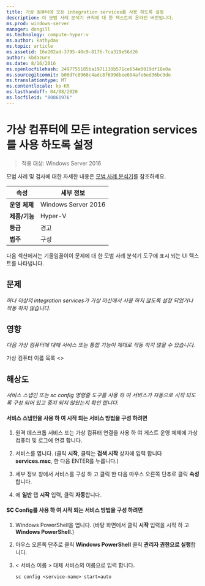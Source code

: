 ```yaml
---
title: 가상 컴퓨터에 모든 integration services를 사용 하도록 설정
description: 이 모범 사례 분석기 규칙에 대 한 텍스트의 온라인 버전입니다.
ms.prod: windows-server
manager: dongill
ms.technology: compute-hyper-v
ms.author: kathydav
ms.topic: article
ms.assetid: 16e202ad-3795-40c9-8176-7ca319e56d26
author: kbdazure
ms.date: 8/16/2016
ms.openlocfilehash: 2497755185ba1971130b571ce654e0019df18e0a
ms.sourcegitcommit: b00d7c8968c4adc8f699dbee694afe6ed36bc9de
ms.translationtype: MT
ms.contentlocale: ko-KR
ms.lasthandoff: 04/08/2020
ms.locfileid: "80861976"
---
```

# <a name="enable-all-integration-services-in-virtual-machines"></a>가상 컴퓨터에 모든 integration services를 사용 하도록 설정

>적용 대상: Windows Server 2016

모범 사례 및 검사에 대한 자세한 내용은 [모범 사례 분석기](https://go.microsoft.com/fwlink/?LinkId=122786)를 참조하세요.  
  
|속성|세부 정보|  
|-|-|  
|**운영 체제**|Windows Server 2016|  
|**제품/기능**|Hyper-V|  
|**등급**|경고|  
|**범주**|구성|  
  
다음 섹션에서는 기울임꼴이이 문제에 대 한 모범 사례 분석기 도구에 표시 되는 UI 텍스트를 나타냅니다.  
  
## <a name="issue"></a>문제  
  
*하나 이상의 integration services가 가상 머신에서 사용 하지 않도록 설정 되었거나 작동 하지 않습니다.*  
  
## <a name="impact"></a>영향  
  
*다음 가상 컴퓨터에 대해 서비스 또는 통합 기능이 제대로 작동 하지 않을 수 있습니다.*  
  
가상 컴퓨터 이름 목록 \<>  
  
## <a name="resolution"></a>해상도  
  
*서비스 스냅인 또는 sc config 명령줄 도구를 사용 하 여 서비스가 자동으로 시작 되도록 구성 되어 있고 중지 되지 않았는지 확인 합니다.*  
  
#### <a name="to-configure-how-a-service-is-started-using-the-services-snap-in"></a>서비스 스냅인을 사용 하 여 시작 되는 서비스 방법을 구성 하려면  
  
1.  원격 데스크톱 서비스 또는 가상 컴퓨터 연결을 사용 하 여 게스트 운영 체제에 가상 컴퓨터 및 로그에 연결 합니다.  
  
2.  서비스를 엽니다. (클릭 **시작**, 클릭는 **검색 시작** 상자에 입력 합니다 **services.msc**, 한 다음 ENTER를 누릅니다.)  
  
3.  세부 정보 창에서 서비스를 구성 하 고 클릭 한 다음 마우스 오른쪽 단추로 클릭 **속성**합니다.  
  
4.  에 **일반** 탭 **시작** 입력, 클릭 **자동**합니다.  
  
#### <a name="to-configure-how-a-service-is-started-using-sc-config"></a>SC Config를 사용 하 여 시작 되는 서비스 방법을 구성 하려면  
  
1.  Windows PowerShell을 엽니다. (바탕 화면에서 클릭 **시작** 입력을 시작 하 고 **Windows PowerShell**.)  
  
2.  마우스 오른쪽 단추로 클릭 **Windows PowerShell** 클릭 **관리자 권한으로 실행**합니다.  
  
3.  < 서비스 이름 > 대체 서비스의 이름으로 입력 합니다.  
  
    ```  
    sc config <service-name> start=auto  
    ```  
  


